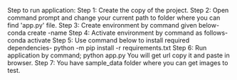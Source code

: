 Step to run application:
Step 1:	Create the copy of the project.
Step 2: Open command prompt and change your current path 
to folder where you can find 'app.py' file.
Step 3: Create environment by command given below-
conda create -name <environment name>
Step 4: Activate environment by command as follows-
conda activate <environment name>
Step 5: Use command below to install required dependencies-
python -m pip install -r requirements.txt
Step 6: Run application by command;
python app.py
You will get url copy it and paste in browser.
Step 7: You have sample_data folder where you can get images to test.

